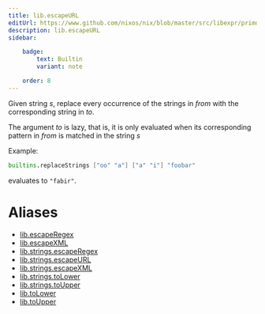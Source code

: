 ```yaml
---
title: lib.escapeURL
editUrl: https://www.github.com/nixos/nix/blob/master/src/libexpr/primops.cc
description: lib.escapeURL
sidebar:

    badge:
        text: Builtin
        variant: note

    order: 8
---
```


Given string *s*, replace every occurrence of the strings in *from*
with the corresponding string in *to*.

The argument *to* is lazy, that is, it is only evaluated when its corresponding pattern in *from* is matched in the string *s*

Example:

```nix
builtins.replaceStrings ["oo" "a"] ["a" "i"] "foobar"
```

evaluates to `"fabir"`.


# Aliases

- [lib.escapeRegex](/reference/libescapeRegex)
- [lib.escapeXML](/reference/libescapeXML)
- [lib.strings.escapeRegex](/reference/libstrings.escapeRegex)
- [lib.strings.escapeURL](/reference/libstrings.escapeURL)
- [lib.strings.escapeXML](/reference/libstrings.escapeXML)
- [lib.strings.toLower](/reference/libstrings.toLower)
- [lib.strings.toUpper](/reference/libstrings.toUpper)
- [lib.toLower](/reference/libtoLower)
- [lib.toUpper](/reference/libtoUpper)


